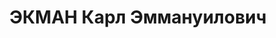 ---
title: ЭКМАН Карл Эммануилович
description: "Род. в 1903, Финляндия, Нюландская губ., пр. Лахья, финн, бывший член\
  \ ВКП(б). Проживал: Карельская АССР, Кондопожский р-н, Кондопога. Нач.стройконторы,\
  \ бумкомбинат \n  Арестован 29.06.1937. Обв. по ст. 58-1а-7-10-11. Приговор: НКВД\
  \ СССР, 26.01.1938 – ВМН. Расстрелян 17.02.1938, Ленинград, Левашовская пустошь.\
  \ \n  Реабилитирован Верховным судом СССР 02.07.1957"
---